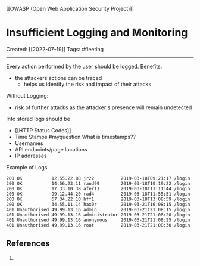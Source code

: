 [[OWASP (Open Web Application Security Project)]]

# Insufficient Logging and Monitoring
Created:  [[2022-07-19]]
Tags: #fleeting 

---
Every action performed by the user should be logged.
Benefits: 
- the attackers actions can be traced 
    - helps us identify the risk and impact of their attacks

Without Logging:
- risk of further attacks as the attacker's presence will remain undetected

Info stored logs should be
- [[HTTP Status Codes]]
- Time Stamps #myquestion  What is timestamps??
- Usernames
- API endpoints/page locations
- IP addresses


Example of Logs
```
200 OK           12.55.22.88 jr22          2019-03-18T09:21:17 /login
200 OK           14.56.23.11 rand99        2019-03-18T10:19:22 /login
200 OK           17.33.10.38 afer11        2019-03-18T11:11:44 /login
200 OK           99.12.44.20 rad4          2019-03-18T11:55:51 /login
200 OK           67.34.22.10 bff1          2019-03-18T13:08:59 /login
200 OK           34.55.11.14 hax0r         2019-03-21T16:08:15 /login
401 Unauthorised 49.99.13.16 admin         2019-03-21T21:08:15 /login
401 Unauthorised 49.99.13.16 administrator 2019-03-21T21:08:20 /login
401 Unauthorised 49.99.13.16 anonymous     2019-03-21T21:08:25 /login
401 Unauthorised 49.99.13.16 root          2019-03-21T21:08:30 /login 
```












## References
1. 